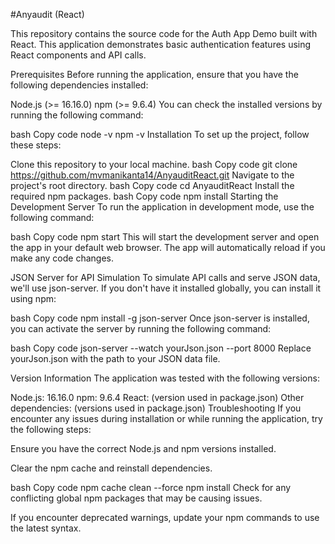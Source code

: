 

#Anyaudit (React)

This repository contains the source code for the Auth App Demo built with React. This application demonstrates basic authentication features using React components and API calls.

Prerequisites
Before running the application, ensure that you have the following dependencies installed:

Node.js (>= 16.16.0)
npm (>= 9.6.4)
You can check the installed versions by running the following command:

bash
Copy code
node -v
npm -v
Installation
To set up the project, follow these steps:

Clone this repository to your local machine.
bash
Copy code
git clone https://github.com/mvmanikanta14/AnyauditReact.git
Navigate to the project's root directory.
bash
Copy code
cd AnyauditReact
Install the required npm packages.
bash
Copy code
npm install
Starting the Development Server
To run the application in development mode, use the following command:

bash
Copy code
npm start
This will start the development server and open the app in your default web browser. The app will automatically reload if you make any code changes.

JSON Server for API Simulation
To simulate API calls and serve JSON data, we'll use json-server. If you don't have it installed globally, you can install it using npm:

bash
Copy code
npm install -g json-server
Once json-server is installed, you can activate the server by running the following command:

bash
Copy code
json-server --watch yourJson.json --port 8000
Replace yourJson.json with the path to your JSON data file.

Version Information
The application was tested with the following versions:

Node.js: 16.16.0
npm: 9.6.4
React: (version used in package.json)
Other dependencies: (versions used in package.json)
Troubleshooting
If you encounter any issues during installation or while running the application, try the following steps:

Ensure you have the correct Node.js and npm versions installed.

Clear the npm cache and reinstall dependencies.

bash
Copy code
npm cache clean --force
npm install
Check for any conflicting global npm packages that may be causing issues.

If you encounter deprecated warnings, update your npm commands to use the latest syntax.

